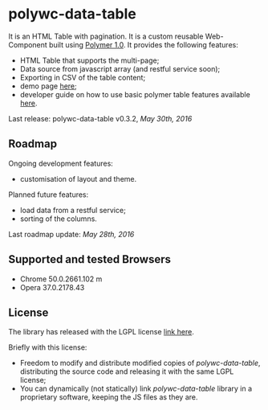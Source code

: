 # polywc-data-table 

It is an HTML Table with pagination. It is a custom reusable Web-Component built using [Polymer 1.0](https://www.polymer-project.org/1.0/). It provides the following features:

 - HTML Table that supports the multi-page;
 - Data source from javascript array (and restful service soon);
 - Exporting in CSV of the table content;
 - demo page [here](http://donpir.github.io/polywc-data-table);
 - developer guide on how to use basic polymer table features available [here](https://github.com/donpir/polywc-data-table/wiki).
 

Last release: polywc-data-table v0.3.2, _May 30th, 2016_

## Roadmap

Ongoing development features:

 - customisation of layout and theme.

Planned future features:

 - load data from a restful service;
 - sorting of the columns.

Last roadmap update: _May 28th, 2016_

## Supported and tested Browsers

 - Chrome 50.0.2661.102 m
 - Opera 37.0.2178.43

## License 

The library has released with the LGPL license [link here](http://www.gnu.org/licenses/lgpl.html).

Briefly with this license:
 
 - Freedom to modify and distribute modified copies of _polywc-data-table_, distributing the source code and releasing it with the same LGPL license;
 - You can dynamically (not statically) link _polywc-data-table_ library in a proprietary software, keeping the JS files as they are.



